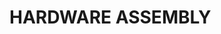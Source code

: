 # HARDWARE ASSEMBLY
<!-- 
## COURSE

### ABOUT THE COURSE

**OBJECTIVES**

- Learn techniques and procedures for assembling and disassembling computer equipment.
- Learn how to work with hand tools, protective gear, and technology, using laptops and the platform correctly.
- Develop collaboration, communication, problem-solving, teamwork, and time management skills.

**PREREQUISITES**

Students participating in this activity should already be familiar with the components used in assembling computer systems, as well as their key specifications, including:

- Power Supply: Power rating (W), Voltage (V), Molex, SATA and PCIe (for GPUs) **connectors, Form factors** (ATX, SFX, etc.)
- Motherboard: CPU socket type (e.g., LGA, AM), **RAM slots** (number and type), Expansion slots (PCI, PCIe, M.2), USB ports (2.0, 3.0, 3.1, 3.2, USB-C), Data and power **connectors** (SATA, Molex, M.2, NVMe) **Chipset and overall compatibility**.
- RAM: Capacity and technology (e.g., DDR, DDR2, DDR3, DDR4), Transfer rate and frequency, Timings, ECC support, **Chip layout**
- Hard Drive (HDD): Rotation speed (RPM), Data transfer rate, Data and power connections, **Connectors** (SATA, Molex).
- Solid State Drive (SSD): **Connectors** (SATA, M.2 SATA, NVMe PCIe), Read/write speed (MB/s or GB/s).
- Processor (CPU): Number of cores and threads, Base and turbo frequency (GHz), Cache (L1, L2, L3), Power consumption (TDP), **Compatibility with motherboard/socket**.
- Cooling Systems: Fans (size, RPM, airflow in CFM), CPU cooler (air or liquid cooling), **Thermal paste** (thermal conductivity W/mK)
- Case / Chassis: **Form factor** (ATX, Micro-ATX, Mini-ITX), Cable management features, Space for fans, Drive bays for HDD/SSD.

### COURSE DESCRIPTION

In this course, learners will **safely and collaboratively disassemble and reassemble a computer system**, identify and record its components, and produce clear, accurate technical documentation of the entire process across four sessions.

- Session 1 - Collaboration and Safety Rules: Form work groups, review **collaboration tips**, and cover **safety protocols** for handling hardware.
- Session 2 - Developing a Disassembly Tutorial: Disassemble a computer and create a **disassembly tutorial** with notes and photos.
- Session 3 - Creating a Hardware Inventory: Identify and document component specifications to build a **hardware inventory**.
- Session 4 - Developing an Assembly Tutorial: Reassemble the computer and create an **assembly tutorial** with photos and descriptions.

At the end of every session, groups record progress and individual contributions so instructors can monitor task advancement and collaboration.

**MATERIALS**

- 1 PC/laptop per group for disassembly and assembly
- 1 PC/laptop with Internet access per group for resources and platform
- 1 mobile phone for taking pictures
- 1 tool kit per group (precision screwdrivers, anti-static wrist strap, zip ties, pliers, thermal paste, anti-static brush)

**ASSESSMENT**

Work will be assessed based on **group progress each session**, teamwork organization and collaboration effectiveness, and the final product: **a disassembly and assembly tutorial**.

By the end of this course, each student should be able to:

- Apply correct procedures to assemble and disassemble a computer system.
- Demonstrate safe practices handling hardware components.
- Identify and record basic technical specifications (brand, model, capacity) of key components.
- Produce clear and accurate technical documentation of the process.
- Apply effective collaborative strategies and reflect on the collaborative process.

**Rubric: Rating Scale**

1 — Not followed at all; 2 — Mostly not followed; 3 — Mostly followed; 4 — Fully followed.

- Applies correct assembly/disassembly procedures — 1 2 3 4
- Demonstrates safe hardware handling practices — 1 2 3 4
- Identifies and records technical specifications — 1 2 3 4
- Produces clear and accurate technical documentation — 1 2 3 4

**Collaboration Skills**

1. We are all equal and we respect one another. — 1 2 3 4  
2. We foster a good atmosphere even when we think differently. — 1 2 3 4  
3. We are all responsible for group work; all members share responsibility for results. — 1 2 3 4  
4. We help everyone contribute to group work. — 1 2 3 4  
5. We strive to involve everyone in decision-making. — 1 2 3 4  
6. The more ideas we consider, the more certain we are we selected the best one. — 1 2 3 4  
7. We expound on every idea, weigh arguments, and devise solutions. — 1 2 3 4  
8. We wisely use our time to work on the task. — 1 2 3 4  
9. We monitor our progress and contemplate our next step. — 1 2 3 4

---

## SESSION 1 — COLLABORATION AND SAFETY RULES

In this session: form teams, learn **how to collaborate effectively**, and review **safety protocols** for safely removing and handling components.

### Group formation and tasks overview

Work in <u>groups of three</u> to:

- Step 1. Disassemble one computer per group and develop a disassembly tutorial with stepwise photos and descriptions.
- Step 2. Compile a hardware inventory of disassembled components with technical specifications in the tutorial.
- Step 3. Reassemble the computer and create an assembly tutorial with stepwise photos and descriptions.

### How to collaborate effectively

Follow these rules to ensure an **inclusive, respectful, and co-responsible** collaboration process; group assessment reflects how effectively these are demonstrated.

- 1. We are all equal and we respect one another.
- 2. We foster a good atmosphere even when we think differently.
- 3. We are all responsible for group work and results.
- 4. We help everyone contribute to group work.
- 5. We strive to involve everyone in decision-making.
- 6. We consider many ideas before selecting the best one.
- 7. We expound on ideas, weigh arguments, and devise solutions.
- 8. We use time wisely to work on the task.
- 9. We monitor progress and plan the next step.

### Exercise: discuss problematic situations

Discuss the following situations and agree on a solution; reflect on: (1) what went wrong and which rules were violated, (2) which rules the group applied to solve it, (3) lessons to improve future teamwork.

1) One student admits no prior experience and is allowed to sit aside, contributing minimally and feeling excluded by session end.  
2) A missing screw leads to blaming and tension, harming atmosphere and progress.  
3) Disagreement on removal order escalates into argument and lost time, yielding confusing tutorial notes.  
4) Disagreement about tutorial detail level (short notes vs. long explanations) blocks progress.  
5) Assigned photographer’s photos are blurry and incomplete, preventing tutorial completion and upsetting others.

### SAFETY PROTOCOLS

Before handling hardware, follow safety rules to protect people, equipment, and environment; mistakes can cause injuries, damage, or hazards like fire and electric shock.

We review eight key areas:

1. Workplace Safety  
2. Accident Prevention  
3. General Risk Factors  
4. General Risk Factors in Computer Handling  
5. Safety Signs  
6. Workshop Precautions  
7. Methods and Systems for Fire Extinguishing  
8. First Aid

#### 1) Workplace safety

Set of **techniques and procedures** to eliminate or reduce risk of workplace accidents and damage to people, property, and environment, aiming to prevent accidents and minimize consequences.

#### 2) Accident prevention

Prevent abnormal, unintended, avoidable events that interrupt work and may cause injuries by knowing risks, accepting it can happen anytime and to anyone, and understanding real consequences and losses.

#### 3) General risk factors

- Environmental setting: Ensure thermal, visual, and acoustic comfort to avoid errors, distractions, fatigue, or irritability.
- Organization: Training, information, communication, and group relationships should support comfortable, well-adapted work.
- Psychic comfort: Discomfort may appear short-term (irritability, anxiety), medium-term (sleep disturbances, headaches), or long-term (depression, GI, cardiovascular, skin issues).

#### 4) General risk factors in computer handling

- Electrical installations: Power can cause electric shock.
- Materials with fire risk: Short circuits may cause fires in devices and building systems.
- Handling tools or components: Tools and parts present risks.
- Work environment: Noise, humidity, dust, cold, etc., affect health.
- Forced postures: Work posture can cause physical problems.
- Handling loads: Carrying heavy materials can injure.
- Mental load and addiction: Long concentration can be a risk; excessive computer use can lead to addictions requiring attention.

#### 5) Safety signs

Know and respect warning signs on equipment and packaging.

![](./media/image42.png)  
![](./media/image23.png)

Besides precautions, check compliance with major regulations, especially those of the European Community.

- Regulated by the United States and Canada (found on drives, etc.):  
  ![](./media/image4.png)
- Regulated by the European Union (EU safety standards):  
  ![](./media/image19.png)
- European Electrical Certification Standards (EU electrical safety standards):  
  ![](./media/image36.png)
- Regulated by German standards (Geprüfte Sicherheit):  
  ![](./media/image39.png)

#### 6) Workshop precautions

![](./media/image6.png)

- Location: Dry, well-ventilated, well-lit, non-carpeted, grounded surface.
- Static electricity: Greatest danger to parts; use an anti-static wrist strap.
- Power supply: Turn off and unplug before handling; never remove grounding wire. ![](./media/image24.png) ![](./media/image32.png)
- Cuts: Beware sharp tools and case edges; deburr edges if needed.
- Disassembling components: Do not open PSUs or monitors due to high-voltage capacitors even when unplugged. ![](./media/image21.png) ![](./media/image45.png)
- Toxicity: Some components may be toxic, often via wounds. ![](./media/image22.png)
- Short circuit or fire: Avoid conductive liquids and loose metal objects; ensure ventilation isn’t blocked.

#### 7) Methods and systems for fire extinguishing

Extinguishing methods: oxygen suppression, fuel suppression, heat removal, projection of chemicals.

Extinguishing systems:

- ![](./media/image27.png) Fire extinguishers
- ![](./media/image51.jpg) Fire hose reels
- ![](./media/image15.png) Dry risers in buildings
- ![](./media/image38.png) Automatic sprinklers

Fire classes (A, B, C, D, K) indicate burning materials (e.g., A: paper, textiles; B: flammable liquids; C: electrical).

![](./media/image48.png)

Suitable extinguishers by class:

| Extinguisher Type | CLASS A | CLASS B | CLASS C | CLASS D | CLASS K |
|---|---|---|---|---|---|
| Foam Spray | Yes | Yes | No | No | No |
| ABC Powder | Yes | Yes | Yes | Yes | No |
| Carbon Dioxide | No | Yes | No | Yes | No |
| Wet Chemical | Yes | No | No | No | Yes |
| Water | Yes | No | No | No | No |

When dealing with electrical equipment (e.g., computers), use a **Class C extinguisher** (e.g., CO₂ or Halotron) to avoid conduction and device damage.

#### 8) First aid

- Treatment of wounds: Clean with water and mild soap, disinfect with alcohol, remove foreign objects if present, disinfect again, leave exposed if safe or cover with a bandage.
- Treatment of burns: Remove clothing not stuck to skin, immerse in cold water 10 minutes (repeat every 40 minutes if pain persists), see a doctor if pain does not subside.
- Eye emergencies: Treat only by ophthalmologists; for burns use cleaning/cold water; for trauma cover the eye; for periorbital contusions apply ice indirectly.
- Toxic substances: If corrosives ingested, drink milk or water; if acidic, take magnesium; if alkaline, take vinegar/lemon; bring a sample to hospital and contact toxicology; if non-corrosive, induce vomiting by stimulating the uvula or drinking salty coffee.

Summary sheet of Safety Rules for Computer Assembly and Disassembly:

![](./media/image1.png)

### TEST WHAT YOU HAVE LEARNED

- Exercise 1: Answer questions individually in own words.
- Exercise 2: Match pictograms with their meaning via drag-and-drop.

Labels and final solution list:

1. Electrostatic discharge  
2. High Voltage Electrical hazard  
3. Laser hazard  
4. Explosion hazard  
5. General warning  
6. Fragile hazard  
7. High temperature hazard  
8. Hot surface hazard  
9. Burn hazard  
10. UL component mark for the US and Canada  
11. EU certification mark  
12. European Norms Electrical Certification

![](./media/image2.png)

- Exercise 3: Group discussion and solutions presentation (7 minutes) on: precautions before opening non-starting equipment, extinguisher type for an open PC fire, first aid for burn, first aid for cut while removing PSU, and basic protective equipment in the workshop.

---

## SESSION 2 — DEVELOPING A DISASSEMBLY TUTORIAL

In this session: collaborate to **disassemble a computer** and develop a **disassembly tutorial** with sequential photos and descriptions.

Use the provided Disassembly & Assembly Tutorial Template (Disassembly Process section) and continue using the same template throughout the course to become the final product.

![](./media/image28.png)

### Disassembly instructions

Disassembly breaks a device into separate parts.

Materials required:

- One working PC
- Anti-static wrist strap
- Anti-static mat
- Anti-static bags (various sizes)
- Technician’s toolkit
- Plastic cup or box to organize screws, nuts, bolts

Procedure:

| Step | Instructions |
|---|---|
| 1. Unplugging | - Unplug the power cord from the PC. - Unplug all peripherals (keyboard, mouse, monitor, headphones). |
| 2. Open the case | Remove screws of the left side cover and slide it off. ![](./media/image17.png) ![](./media/image40.png) |
| 3. Disconnect all the connectors | Disconnect connectors attached to the motherboard including SATA power/data of HDD and optical drive. ![](./media/image9.png) ![](./media/image11.png) |
| 4. Remove the fan | Remove the fan. ![](./media/image55.png) ![](./media/image30.png) |
| 5. Remove the power supply | Remove PSU connected to motherboard by 20-pin and 4-pin connectors. ![](./media/image50.png) ![](./media/image16.png) |
| 6. Remove HDD and optical drive | Remove SATA cable connected to HDD and optical drive at the motherboard. ![](./media/image10.png) ![](./media/image33.png) |
| 7. Remove RAM modules | Follow retention clip and module removal steps. ![](./media/image8.png) |
| 8. Remove expansion cards | Disconnect cables attached to the card and remove it. ![](./media/image41.png) |
| 9. Remove motherboard | Disconnect all cables from the motherboard and remove it. ![](./media/image29.png) |

### Progress report

At session end, record group progress and individual contributions in the classroom journal.

---

## SESSION 3 — CREATING A HARDWARE INVENTORY

In this session: collaborate to **identify and document** technical specifications of the **disassembled components** and create a **hardware inventory**.

Divide components among group members to work in parallel, determining brand, model, and key specifications for each part.

Use the Hardware Inventory section of the Disassembly & Assembly Tutorial Template to organize the work clearly.

![](./media/image28.png)

### Progress report

At session end, record group progress and individual contributions in the classroom journal.

---

## SESSION 4 — DEVELOPING AN ASSEMBLY TUTORIAL

In this session: collaborate to safely **assemble a computer** and develop an **assembly tutorial** with stepwise photos and descriptions.

Use the Assembly Process section of the Disassembly & Assembly Tutorial Template; the completed template becomes the final product for the course.

![](./media/image28.png)

### Assembly instructions

Computer assembly fits internal components in correct sequence to make the system functional; arrange parts before starting.

Materials required:

- Computer case with PSU installed
- Motherboard
- CPU
- Heat sink/fan assembly
- Thermal compound
- RAM module(s)
- Motherboard standoffs and screws
- Anti-static wrist strap and mat
- Tool kit

| Step | Instructions |
|---|---|
| 1. Open the case | Remove screws of the left side cover and slide it off. ![](./media/image31.png) |
| 2. Install the power supply | Attach PSU to case with four screws. ![](./media/image20.png) |
| 3. Attach components to the motherboard | Prepare motherboard by installing CPU, then heat sink, then CPU fan; connect CPU fan cable to CPU_FAN header. ![](./media/image46.png) ![](./media/image54.png) ![](./media/image14.png) ![](./media/image13.png) ![](./media/image44.png) |
| 4. Install the motherboard | Install the prepared motherboard into the case with standoffs and screws. ![](./media/image34.png) |
| 5. Install internal drives | For HDD, connect PSU power to drive and SATA data cable to motherboard. ![](./media/image37.png) |
| 6. Connect all internal cables | Connect required power and data cables to distribute electricity and enable data transfer. ![](./media/image52.png) |
| 7. Install motherboard power connections | ATX main power connector has 20 or 24 pins; connect appropriately. ![](./media/image18.png) |
| 8. Connect external cables | Connect monitor (e.g., VGA), keyboard (USB), audio (speakers/headphones/mic), power cable, and peripherals (printer/scanner/webcam). ![](./media/image53.png) ![](./media/image25.png) ![](./media/image7.png) ![](./media/image47.png) ![](./media/image12.png) |
| 9. Starting the computer | Press system power first, then monitor; OS (e.g., Windows or Linux) begins loading. ![](./media/image43.png) |

### Submit your final product

Review the completed template as a group, download it, and submit it in Google Classroom.

### Progress report

At session end, record group progress and individual contributions in the classroom journal.

---

## RESOURCES

(Placeholders for platform embeds and icons; external URLs omitted for portability.) -->
